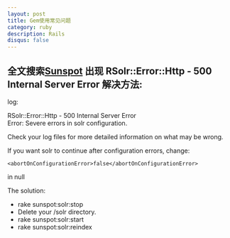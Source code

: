 ```yaml
---
layout: post
title: Gem使用常见问题
category: ruby
description: Rails
disqus: false
---
```



## 全文搜索[Sunspot](https://github.com/sunspot/sunspot) 出现 RSolr::Error::Http - 500 Internal Server Error 解决方法:

log:   

RSolr::Error::Http - 500 Internal Server Error   
Error: Severe errors in solr configuration.   

Check your log files for more detailed information on what may be wrong.   

If you want solr to continue after configuration errors, change:    

 `<abortOnConfigurationError>false</abortOnConfigurationError>`  

in null   


The solution:   

*   rake sunspot:solr:stop  
*   Delete your /solr directory.
*   rake sunspot:solr:start
*   rake sunspot:solr:reindex
